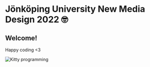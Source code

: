 # Jönköping University New Media Design 2022 🤓
## Welcome!
Happy coding <3

![Kitty programming](https://media.giphy.com/media/ule4vhcY1xEKQ/giphy.gif?cid=ecf05e47mg43omd7l1sanmr1903n0fudioxscfu0dqbqe5s7&ep=v1_gifs_related&rid=giphy.gif&ct=g)

